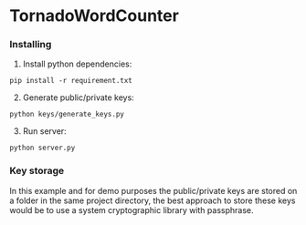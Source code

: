 # TornadoWordCounter
### Installing

1) Install python dependencies:

```
pip install -r requirement.txt
```

2) Generate public/private keys:

```
python keys/generate_keys.py
```

3) Run server:

```
python server.py
```

### Key storage

In this example and for demo purposes the public/private keys are stored on a folder in the same project directory, the best approach to store these keys would be to use a system cryptographic library with passphrase.
